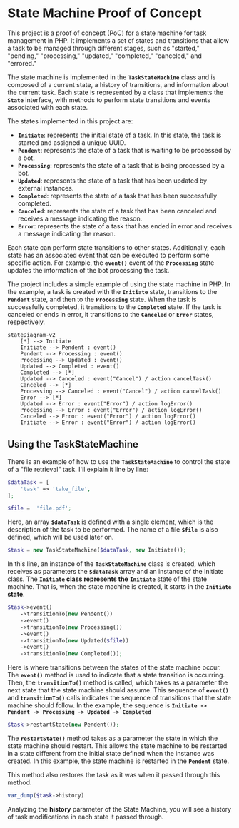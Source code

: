 # State Machine Proof of Concept

This project is a proof of concept (PoC) for a state machine for task management in PHP. It implements a set of states and transitions that allow a task to be managed through different stages, such as "started," "pending," "processing," "updated," "completed," "canceled," and "errored."

The state machine is implemented in the **`TaskStateMachine`** class and is composed of a current state, a history of transitions, and information about the current task. Each state is represented by a class that implements the **`State`** interface, with methods to perform state transitions and events associated with each state.

The states implemented in this project are:

- **`Initiate`**: represents the initial state of a task. In this state, the task is started and assigned a unique UUID.
- **`Pendent`**: represents the state of a task that is waiting to be processed by a bot.
- **`Processing`**: represents the state of a task that is being processed by a bot.
- **`Updated`**: represents the state of a task that has been updated by external instances.
- **`Completed`**: represents the state of a task that has been successfully completed.
- **`Canceled`**: represents the state of a task that has been canceled and receives a message indicating the reason.
- **`Error`**: represents the state of a task that has ended in error and receives a message indicating the reason.

Each state can perform state transitions to other states. Additionally, each state has an associated event that can be executed to perform some specific action. For example, the **`event()`** event of the **`Processing`** state updates the information of the bot processing the task.

The project includes a simple example of using the state machine in PHP. In the example, a task is created with the **`Initiate`** state, transitions to the **`Pendent`** state, and then to the **`Processing`** state. When the task is successfully completed, it transitions to the **`Completed`** state. If the task is canceled or ends in error, it transitions to the **`Canceled`** or **`Error`** states, respectively.

```mermaid
stateDiagram-v2
    [*] --> Initiate
    Initiate --> Pendent : event()
    Pendent --> Processing : event()
    Processing --> Updated : event()
    Updated --> Completed : event()
    Completed --> [*]
    Updated --> Canceled : event("Cancel") / action cancelTask()
    Canceled --> [*]
    Processing --> Canceled : event("Cancel") / action cancelTask()
    Error --> [*]
    Updated --> Error : event("Error") / action logError()
    Processing --> Error : event("Error") / action logError()
    Canceled --> Error : event("Error") / action logError()
    Initiate --> Error : event("Error") / action logError()
```

## **Using the TaskStateMachine**

There is an example of how to use the **`TaskStateMachine`** to control the state of a "file retrieval" task. I'll explain it line by line:

```php
$dataTask = [
    'task' => 'take_file',
];

$file =  'file.pdf';
```

Here, an array **`$dataTask`**
is defined with a single element, which is the description of the task to be performed. The name of a file **`$file`**
is also defined, which will be used later on.

```php
$task = new TaskStateMachine($dataTask, new Initiate());
```

In this line, an instance of the **`TaskStateMachine`** class is created, which receives as parameters the **`$dataTask`** array and an instance of the Initiate class. The **`Initiate` class represents the** **`Initiate`** state of the state machine. That is, when the state machine is created, it starts in the **`Initiate` state**.

```php
$task->event()
    ->transitionTo(new Pendent())
    ->event()
    ->transitionTo(new Processing())
    ->event()
    ->transitionTo(new Updated($file))
    ->event()
    ->transitionTo(new Completed());
```

Here is where transitions between the states of the state machine occur. The **`event()`**
method is used to indicate that a state transition is occurring. Then, the **`transitionTo()`**
method is called, which takes as a parameter the next state that the state machine should assume. This sequence of **`event()`**
and **`transitionTo()`**
calls indicates the sequence of transitions that the state machine should follow. In the example, the sequence is **`Initiate -> Pendent -> Processing -> Updated -> Completed`**

```php
$task->restartState(new Pendent());
```

The **`restartState()`** method takes as a parameter the state in which the state machine should restart. This allows the state machine to be restarted in a state different from the initial state defined when the instance was created. In this example, the state machine is restarted in the **`Pendent`** state.

This method also restores the task as it was when it passed through this method.

```php
var_dump($task->history)
```

Analyzing the **history** parameter of the State Machine, you will see a history of task modifications in each state it passed through.